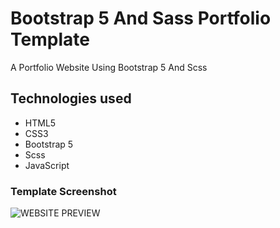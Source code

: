 # Bootstrap 5 And Sass Portfolio Template

A Portfolio Website Using Bootstrap 5 And Scss

## Technologies used

- HTML5
- CSS3
- Bootstrap 5
- Scss
- JavaScript

### Template Screenshot

![WEBSITE PREVIEW](./portfolio-template.png)
